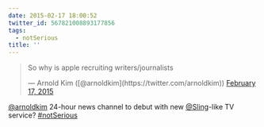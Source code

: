 ```yaml
---
date: 2015-02-17 18:00:52
twitter_id: 567821008893177856
tags:
  - notSerious
title: ''
---
```


<blockquote class="twitter-tweet"><p lang="en" dir="ltr">So why is apple recruiting writers/journalists</p>&mdash; Arnold Kim ([@arnoldkim](https://twitter.com/arnoldkim)) <a href="https://twitter.com/arnoldkim/status/567818632697495553?ref_src=twsrc%5Etfw">February 17, 2015</a></blockquote>
<script async src="https://platform.twitter.com/widgets.js" charset="utf-8"></script>

[@arnoldkim](https://twitter.com/arnoldkim) 24-hour news channel to debut with new [@Sling](https://twitter.com/Sling)-like TV service? [#notSerious](https://twitter.com/hashtag/notSerious)
